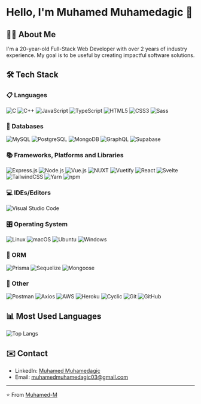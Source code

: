 # Hello, I'm Muhamed Muhamedagic 👋

## 👨‍💻 About Me

I'm a 20-year-old Full-Stack Web Developer with over 2 years of industry experience. My goal is to be useful by creating impactful software solutions.

## 🛠️ Tech Stack

### 📋  Languages

![C](https://img.shields.io/badge/c-%2300599C.svg?style=for-the-badge&logo=c&logoColor=white)
![C++](https://img.shields.io/badge/c++-%2300599C.svg?style=for-the-badge&logo=c%2B%2B&logoColor=white)
![JavaScript](https://img.shields.io/badge/javascript-%23323330.svg?style=for-the-badge&logo=javascript&logoColor=%23F7DF1E)
![TypeScript](https://img.shields.io/badge/typescript-%23007ACC.svg?style=for-the-badge&logo=typescript&logoColor=white)
![HTML5](https://img.shields.io/badge/HTML5-%23E34F26.svg?style=for-the-badge&logo=html5&logoColor=white)
![CSS3](https://img.shields.io/badge/CSS3-%231572B6.svg?style=for-the-badge&logo=css3&logoColor=white)
![Sass](https://img.shields.io/badge/Sass-%23CC6699.svg?style=for-the-badge&logo=sass&logoColor=white)


### 💾 Databases

![MySQL](https://img.shields.io/badge/mysql-%2300f.svg?style=for-the-badge&logo=mysql&logoColor=white)
![PostgreSQL](https://img.shields.io/badge/PostgreSQL-%23336791.svg?style=for-the-badge&logo=postgresql&logoColor=white)
![MongoDB](https://img.shields.io/badge/MongoDB-%234ea94b.svg?style=for-the-badge&logo=mongodb&logoColor=white)
![GraphQL](https://img.shields.io/badge/-GraphQL-E10098?style=for-the-badge&logo=graphql&logoColor=white)
![Supabase](https://img.shields.io/badge/Supabase-121212?style=for-the-badge&logo=supabase)


### 📚 Frameworks, Platforms and Libraries

![Express.js](https://img.shields.io/badge/express.js-%23404d59.svg?style=for-the-badge&logo=express&logoColor=%2361DAFB)
![Node.js](https://img.shields.io/badge/node.js-6DA55F?style=for-the-badge&logo=node.js&logoColor=white)
![Vue.js](https://img.shields.io/badge/Vue.js-%231A1A1A.svg?style=for-the-badge&logo=Vue.js&logoColor=#4FC08D)
![NUXT](https://img.shields.io/badge/NUXT-020421?style=for-the-badge&logo=nuxtdotjs)
![Vuetify](https://img.shields.io/badge/Vuetify-%23187383.svg?style=for-the-badge&logo=vuetify&logoColor=white)
![React](https://img.shields.io/badge/react-%2320232a.svg?style=for-the-badge&logo=react&logoColor=%2361DAFB)
![Svelte](https://img.shields.io/badge/Svelte-%23FF3E00.svg?style=for-the-badge&logo=svelte&logoColor=white)
![TailwindCSS](https://img.shields.io/badge/tailwindcss-%2338B2AC.svg?style=for-the-badge&logo=tailwind-css&logoColor=white)
![Yarn](https://img.shields.io/badge/yarn-%232C8EBB.svg?style=for-the-badge&logo=yarn&logoColor=white)
![npm](https://img.shields.io/badge/npm-%23CB3837.svg?style=for-the-badge&logo=npm&logoColor=white)


### 💻 IDEs/Editors

![Visual Studio Code](https://img.shields.io/badge/Visual%20Studio%20Code-0078d7.svg?style=for-the-badge&logo=visual-studio-code&logoColor=white)


### 🎛️ Operating System

![Linux](https://img.shields.io/badge/Linux-FCC624?style=for-the-badge&logo=linux&logoColor=black)
![macOS](https://img.shields.io/badge/mac%20os-000000?style=for-the-badge&logo=macos&logoColor=F0F0F0)
![Ubuntu](https://img.shields.io/badge/Ubuntu-E95420?style=for-the-badge&logo=ubuntu&logoColor=white)
![Windows](https://img.shields.io/badge/Windows-0078D6?style=for-the-badge&logo=windows&logoColor=white)


### 🎋 ORM

![Prisma](https://img.shields.io/badge/Prisma-3982CE?style=for-the-badge&logo=Prisma&logoColor=white)
![Sequelize](https://img.shields.io/badge/Sequelize-52B0E7?style=for-the-badge&logo=Sequelize&logoColor=white)
![Mongoose](https://img.shields.io/badge/Mongoose-%23880000.svg?style=for-the-badge&logo=mongoose&logoColor=white)


### 🔮 Other

![Postman](https://img.shields.io/badge/Postman-FF6C37?style=for-the-badge&logo=postman&logoColor=white)
![Axios](https://img.shields.io/badge/Axios-%2300A8E8.svg?style=for-the-badge&logo=axios&logoColor=white)
![AWS](https://img.shields.io/badge/AWS-%23232F3E.svg?style=for-the-badge&logo=amazon-aws&logoColor=white)
![Heroku](https://img.shields.io/badge/Heroku-%23430098.svg?style=for-the-badge&logo=heroku&logoColor=white)
![Cyclic](https://img.shields.io/badge/Cyclic-%2366FFFF.svg?style=for-the-badge&logo=cyclic&logoColor=black)
![Git](https://img.shields.io/badge/Git-%23F05033.svg?style=for-the-badge&logo=git&logoColor=white)
![GitHub](https://img.shields.io/badge/GitHub-%23121011.svg?style=for-the-badge&logo=github&logoColor=white)


## 📊 Most Used Languages

![Top Langs](https://github-readme-stats.vercel.app/api/top-langs/?username=Muhamed-M&theme=radical)

<!--
## 🌱 Projects

- **Project 1**: Description here. [🔗](Project URL)
- **Project 2**: Description here. [🔗](Project URL)

## 📣 What I'm Up To

- 🔨 Currently working on [Project Name]
- 🌱 Learning [New Technology]
- 📫 How to reach me: [Your Contact Information]

## 🏆 Achievements

- Achievement 1
- Achievement 2

## 📝 Blog & Writing

I also maintain a blog where I write articles related to tech, coding, and more.
- [My Blog](Blog URL)
-->

## ✉️ Contact

- LinkedIn: [Muhamed Muhamedagic](https://www.linkedin.com/in/muhamed-muhamedagi%C4%87-477462206)
- Email: muhamedmuhamedagic03@gmail.com

---

⭐️ From [Muhamed-M](https://github.com/Muhamed-M)


<!--
**Muhamed-M/Muhamed-M** is a ✨ _special_ ✨ repository because its `README.md` (this file) appears on your GitHub profile.

Here are some ideas to get you started:

- 🔭 I’m currently working on ...
- 🌱 I’m currently learning ...
- 👯 I’m looking to collaborate on ...
- 🤔 I’m looking for help with ...
- 💬 Ask me about ...
- 📫 How to reach me: ...
- 😄 Pronouns: ...
- ⚡ Fun fact: ...
-->

